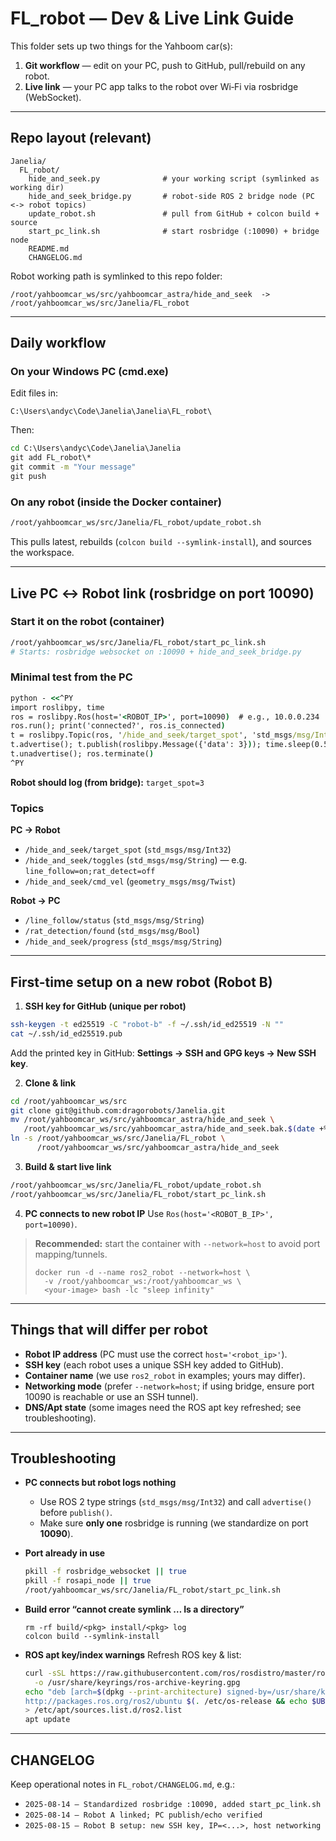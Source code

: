 # FL_robot — Dev & Live Link Guide

This folder sets up two things for the Yahboom car(s):
1) **Git workflow** — edit on your PC, push to GitHub, pull/rebuild on any robot.
2) **Live link** — your PC app talks to the robot over Wi‑Fi via rosbridge (WebSocket).

---

## Repo layout (relevant)

```
Janelia/
  FL_robot/
    hide_and_seek.py              # your working script (symlinked as working dir)
    hide_and_seek_bridge.py       # robot-side ROS 2 bridge node (PC <-> robot topics)
    update_robot.sh               # pull from GitHub + colcon build + source
    start_pc_link.sh              # start rosbridge (:10090) + bridge node
    README.md
    CHANGELOG.md
```

Robot working path is symlinked to this repo folder:

```
/root/yahboomcar_ws/src/yahboomcar_astra/hide_and_seek  ->  /root/yahboomcar_ws/src/Janelia/FL_robot
```

---

## Daily workflow

### On your Windows PC (cmd.exe)
Edit files in:
```
C:\Users\andyc\Code\Janelia\Janelia\FL_robot\
```
Then:
```bat
cd C:\Users\andyc\Code\Janelia\Janelia
git add FL_robot\*
git commit -m "Your message"
git push
```

### On any robot (inside the Docker container)
```bash
/root/yahboomcar_ws/src/Janelia/FL_robot/update_robot.sh
```
This pulls latest, rebuilds (`colcon build --symlink-install`), and sources the workspace.

---

## Live PC ↔ Robot link (rosbridge on **port 10090**)

### Start it on the robot (container)
```bash
/root/yahboomcar_ws/src/Janelia/FL_robot/start_pc_link.sh
# Starts: rosbridge websocket on :10090 + hide_and_seek_bridge.py
```

### Minimal test from the PC
```bat
python - <<^PY
import roslibpy, time
ros = roslibpy.Ros(host='<ROBOT_IP>', port=10090)  # e.g., 10.0.0.234
ros.run(); print('connected?', ros.is_connected)
t = roslibpy.Topic(ros, '/hide_and_seek/target_spot', 'std_msgs/msg/Int32')
t.advertise(); t.publish(roslibpy.Message({'data': 3})); time.sleep(0.5)
t.unadvertise(); ros.terminate()
^PY
```

**Robot should log (from bridge):** `target_spot=3`

### Topics

**PC → Robot**
- `/hide_and_seek/target_spot` (`std_msgs/msg/Int32`)
- `/hide_and_seek/toggles` (`std_msgs/msg/String`) — e.g. `line_follow=on;rat_detect=off`
- `/hide_and_seek/cmd_vel` (`geometry_msgs/msg/Twist`)

**Robot → PC**
- `/line_follow/status` (`std_msgs/msg/String`)
- `/rat_detection/found` (`std_msgs/msg/Bool`)
- `/hide_and_seek/progress` (`std_msgs/msg/String`)

---

## First-time setup on a **new robot** (Robot B)

1) **SSH key for GitHub (unique per robot)**
```bash
ssh-keygen -t ed25519 -C "robot-b" -f ~/.ssh/id_ed25519 -N ""
cat ~/.ssh/id_ed25519.pub
```
Add the printed key in GitHub: **Settings → SSH and GPG keys → New SSH key**.

2) **Clone & link**
```bash
cd /root/yahboomcar_ws/src
git clone git@github.com:dragorobots/Janelia.git
mv /root/yahboomcar_ws/src/yahboomcar_astra/hide_and_seek \
   /root/yahboomcar_ws/src/yahboomcar_astra/hide_and_seek.bak.$(date +%F-%H%M%S) 2>/dev/null || true
ln -s /root/yahboomcar_ws/src/Janelia/FL_robot \
      /root/yahboomcar_ws/src/yahboomcar_astra/hide_and_seek
```

3) **Build & start live link**
```bash
/root/yahboomcar_ws/src/Janelia/FL_robot/update_robot.sh
/root/yahboomcar_ws/src/Janelia/FL_robot/start_pc_link.sh
```

4) **PC connects to new robot IP**
Use `Ros(host='<ROBOT_B_IP>', port=10090)`.

> **Recommended:** start the container with `--network=host` to avoid port mapping/tunnels.
> ```
> docker run -d --name ros2_robot --network=host \
>   -v /root/yahboomcar_ws:/root/yahboomcar_ws \
>   <your-image> bash -lc "sleep infinity"
> ```

---

## Things that will differ per robot

- **Robot IP address** (PC must use the correct `host='<robot_ip>'`).
- **SSH key** (each robot uses a unique SSH key added to GitHub).
- **Container name** (we use `ros2_robot` in examples; yours may differ).
- **Networking mode** (prefer `--network=host`; if using bridge, ensure port 10090 is reachable or use an SSH tunnel).
- **DNS/Apt state** (some images need the ROS apt key refreshed; see troubleshooting).

---

## Troubleshooting

- **PC connects but robot logs nothing**
  - Use ROS 2 type strings (`std_msgs/msg/Int32`) and call `advertise()` before `publish()`.
  - Make sure **only one** rosbridge is running (we standardize on port **10090**).

- **Port already in use**
  ```bash
  pkill -f rosbridge_websocket || true
  pkill -f rosapi_node || true
  /root/yahboomcar_ws/src/Janelia/FL_robot/start_pc_link.sh
  ```

- **Build error “cannot create symlink … Is a directory”**
  ```
  rm -rf build/<pkg> install/<pkg> log
  colcon build --symlink-install
  ```

- **ROS apt key/index warnings**
  Refresh ROS key & list:
  ```bash
  curl -sSL https://raw.githubusercontent.com/ros/rosdistro/master/ros.key \
    -o /usr/share/keyrings/ros-archive-keyring.gpg
  echo "deb [arch=$(dpkg --print-architecture) signed-by=/usr/share/keyrings/ros-archive-keyring.gpg] \
  http://packages.ros.org/ros2/ubuntu $(. /etc/os-release && echo $UBUNTU_CODENAME) main" \
  > /etc/apt/sources.list.d/ros2.list
  apt update
  ```

---

## CHANGELOG

Keep operational notes in `FL_robot/CHANGELOG.md`, e.g.:
- `2025-08-14 – Standardized rosbridge :10090, added start_pc_link.sh`
- `2025-08-14 – Robot A linked; PC publish/echo verified`
- `2025-08-15 – Robot B setup: new SSH key, IP=<...>, host networking`
